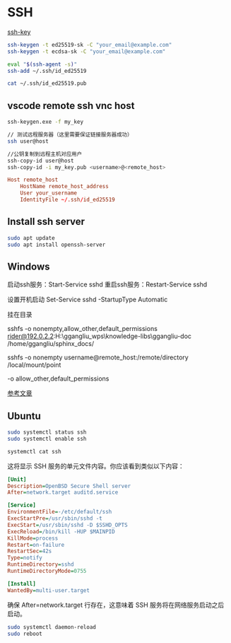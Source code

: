# SSH

[ssh-key](ssh-key.md)

``` sh
ssh-keygen -t ed25519-sk -C "your_email@example.com"
ssh-keygen -t ecdsa-sk -C "your_email@example.com"

eval "$(ssh-agent -s)"
ssh-add ~/.ssh/id_ed25519

cat ~/.ssh/id_ed25519.pub
```

## vscode remote ssh vnc host

``` bash
ssh-keygen.exe -f my_key

// 测试远程服务器（这里需要保证链接服务器成功）
ssh user@host

//公钥复制到远程主机对应用户
ssh-copy-id user@host
ssh-copy-id -i my_key.pub <username>@<remote_host>

```

``` conf
Host remote_host
    HostName remote_host_address
    User your_username
    IdentityFile ~/.ssh/id_ed25519
```

## Install ssh server

``` sh
sudo apt update
sudo apt install openssh-server
```

## Windows

启动ssh服务：Start-Service sshd
重启ssh服务：Restart-Service sshd

设置开机启动
Set-Service sshd -StartupType Automatic

挂在目录

sshfs -o nonempty,allow_other,default_permissions rider@192.0.2.2:H:\\ggangliu_wps\\knowledge-libs\\ggangliu-doc /home/ggangliu/sphinx_docs/

sshfs -o nonempty username@remote_host:/remote/directory /local/mount/point

-o allow_other,default_permissions

[参考文章](https://blog.csdn.net/qq_41566366/article/details/128496098?spm=1001.2101.3001.6650.1&utm_medium=distribute.pc_relevant.none-task-blog-2%7Edefault%7EBlogCommendFromBaidu%7ERate-1-128496098-blog-106295770.235%5Ev43%5Epc_blog_bottom_relevance_base9&depth_1-utm_source=distribute.pc_relevant.none-task-blog-2%7Edefault%7EBlogCommendFromBaidu%7ERate-1-128496098-blog-106295770.235%5Ev43%5Epc_blog_bottom_relevance_base9&utm_relevant_index=2)

## Ubuntu

``` sh
sudo systemctl status ssh
sudo systemctl enable ssh
```

``` sh
systemctl cat ssh
```

这将显示 SSH 服务的单元文件内容。你应该看到类似以下内容：

``` ini
[Unit]
Description=OpenBSD Secure Shell server
After=network.target auditd.service

[Service]
EnvironmentFile=-/etc/default/ssh
ExecStartPre=/usr/sbin/sshd -t
ExecStart=/usr/sbin/sshd -D $SSHD_OPTS
ExecReload=/bin/kill -HUP $MAINPID
KillMode=process
Restart=on-failure
RestartSec=42s
Type=notify
RuntimeDirectory=sshd
RuntimeDirectoryMode=0755

[Install]
WantedBy=multi-user.target
```

确保 After=network.target 行存在，这意味着 SSH 服务将在网络服务启动之后启动。

``` sh
sudo systemctl daemon-reload
sudo reboot
```

